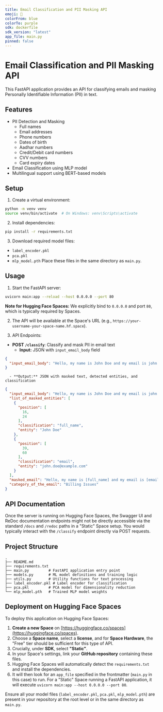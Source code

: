 ```yaml
---
title: Email Classification and PII Masking API
emoji: 📧
colorFrom: blue
colorTo: purple
sdk: dockerfile
sdk_version: "latest"
app_file: main.py
pinned: false
---
```


# Email Classification and PII Masking API

This FastAPI application provides an API for classifying emails and masking Personally Identifiable Information (PII) in text.

## Features

- PII Detection and Masking
  - Full names
  - Email addresses
  - Phone numbers
  - Dates of birth
  - Aadhar numbers
  - Credit/Debit card numbers
  - CVV numbers
  - Card expiry dates
- Email Classification using MLP model
- Multilingual support using BERT-based models

## Setup

1. Create a virtual environment:
```bash
python -m venv venv
source venv/bin/activate  # On Windows: venv\Scripts\activate
```

2.  Install dependencies:

```bash
pip install -r requirements.txt
```

3.  Download required model files:

  - `label_encoder.pkl`
  - `pca.pkl`
  - `mlp_model.pth`
    Place these files in the same directory as `main.py`.

## Usage

1.  Start the FastAPI server:

```bash
uvicorn main:app --reload --host 0.0.0.0 --port 80
```

**Note for Hugging Face Spaces:** We explicitly bind to `0.0.0.0` and port `80`, which is typically required by Spaces.

2.  The API will be available at the Space's URL (e.g., `https://your-username-your-space-name.hf.space`).

3.  API Endpoints:

  - **POST `/classify`**: Classify and mask PII in email text
      - **Input:** JSON with `input_email_body` field
```json
{
  "input_email_body": "Hello, my name is John Doe and my email is john.doe@example.com. Please help with my billing issue."
}
```
      - **Output:** JSON with masked text, detected entities, and classification
```json
{
  "input_email_body": "Hello, my name is John Doe and my email is john.doe@example.com. Please help with my billing issue.",
  "list_of_masked_entities": [
    {
      "position": [
        16,
        24
      ],
      "classification": "full_name",
      "entity": "John Doe"
    },
    {
      "position": [
        39,
        60
      ],
      "classification": "email",
      "entity": "john.doe@example.com"
    }
  ],
  "masked_email": "Hello, my name is [full_name] and my email is [email]. I'm having trouble with my account.",
  "category_of_the_email": "Billing Issues"
}
```

## API Documentation

Once the server is running on Hugging Face Spaces, the Swagger UI and ReDoc documentation endpoints might not be directly accessible via the standard `/docs` and `/redoc` paths in a "Static" Space setup. You would typically interact with the `/classify` endpoint directly via POST requests.

## Project Structure

```
.
├── README.md
├── requirements.txt
├── main.py         # FastAPI application entry point
├── models.py       # ML model definitions and training logic
├── utils.py        # Utility functions for text processing
├── label_encoder.pkl # Label encoder for classification
├── pca.pkl         # PCA model for dimensionality reduction
└── mlp_model.pth   # Trained MLP model weights
```

## Deployment on Hugging Face Spaces

To deploy this application on Hugging Face Spaces:

1.  **Create a new Space** on [https://huggingface.co/spaces](https://huggingface.co/spaces).
2.  Choose a **Space name**, select a **license**, and for **Space Hardware**, the "Free" tier should be sufficient for this type of API.
3.  Crucially, under **SDK**, select **"Static"**.
4.  In your Space's settings, link your **GitHub repository** containing these files.
5.  Hugging Face Spaces will automatically detect the `requirements.txt` and install the dependencies.
6.  It will then look for an `app_file` specified in the frontmatter (`main.py` in this case) to run. For a "Static" Space running a FastAPI application, it will execute `uvicorn main:app --host 0.0.0.0 --port 80`.

Ensure all your model files (`label_encoder.pkl`, `pca.pkl`, `mlp_model.pth`) are present in your repository at the root level or in the same directory as `main.py`.
